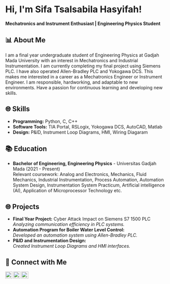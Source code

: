 <h1>Hi, I'm Sifa Tsalsabila Hasyifah!</h1>
<p><strong>Mechatronics and Instrument Enthusiast | Engineering Physics Student</strong></p>

<h2>📊 About Me</h2>
<p>I am a final year undergraduate student of Engineering Physics at Gadjah Mada University with an interest in Mechatronics and Industrial Instrumentation. I am currently completing my final project using Siemens PLC.  I have also operated Allen-Bradley PLC and Yokogawa DCS. This makes me interested in a career as a Mechatronics Engineer or Instrument Engineer. I am responsible, hardworking, and adaptable to new environments. Have a passion for continuous learning and developing new skills.</p>

<h2>🌐 Skills</h2>
<ul>
  <li><strong>Programming:</strong> Python, C, C++</li>
  <li><strong>Software Tools:</strong> TIA Portal, RSLogix, Yokogawa DCS, AutoCAD, Matlab</li>
  <li><strong>Design:</strong> P&ID, Instrument Loop Diagrams, HMI, Wiring Diagaram</li>
</ul>

<h2>📚 Education</h2>
<ul>
  <li><strong>Bachelor of Engineering, Engineering Physics</strong> - Universitas Gadjah Mada (2021 - Present)<br/>
      Relevant coursework:  Analog and Electronics, Mechanics, Fluid Mechanics, Industrial Instrumentation, Process Automation, Automation System Design, Instrumentation System Practicum, Artificial intelligence (AI), Application of Microprocessor Technology etc.
  </li>
</ul>

<h2>🌐 Projects</h2>
<ul>
  <li><strong>Final Year Project:</strong> Cyber Attack Impact on Siemens S7 1500 PLC<br/>
      <em>Analyzing communication efficiency in PLC systems.</em>
  </li>
  <li><strong>Automation Program for Boiler Water Level Control:</strong><br/>
      <em>Developed an automation system using Allen-Bradley PLC.</em>
  </li>
  <li><strong>P&ID and Instrumentation Design:</strong><br/>
      <em>Created Instrument Loop Diagrams and HMI interfaces.</em>
  </li>
</ul>

<h2>📢 Connect with Me</h2>
<p>
  <a href="https://mail.google.com/mail/?view=cm&fs=1&to=sifa.tsalsabila.hasyifah@mail.ugm.ac.id" target="_blank">
    <img align="left" alt="SifaTsalsabila | Gmail" width="22px" src="https://cdn.jsdelivr.net/npm/simple-icons@v3/icons/gmail.svg" />
  </a>
  <a href="https://linkedin.com/in/sifa-tsalsabila-hasyifah" target="_blank">
    <img align="left" alt="SifaTsalsabila | LinkedIn" width="22px" src="https://cdn.jsdelivr.net/npm/simple-icons@v3/icons/linkedin.svg" />
  </a>
  <a href="https://github.com/sifatsalsabila" target="_blank">
    <img align="left" alt="SifaTsalsabila | GitHub" width="22px" src="https://cdn.jsdelivr.net/npm/simple-icons@v3/icons/github.svg" />
  </a>
</p>
<br />

